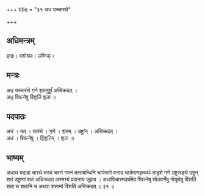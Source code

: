 +++
title = "३१ अध यच्चारथे"

+++
## अधिमन्त्रम्
इन्द्रः। वशोश्व्यः। उष्णिक्।

## मन्त्रः
अध॒ यच्चार॑थे ग॒णे श॒तमुष्ट्राँ॒ अचि॑क्रदत् ।  
अध॒ श्वित्ने॑षु विंश॒तिं श॒ता ॥

## पदपाठः
अध॑ । यत् । चार॑थे । ग॒णे । श॒तम् । उष्ट्रा॑न् । अचि॑क्रदत् ।  
अध॑ । श्वित्ने॑षु । विं॒श॒तिम् । श॒ता ॥

## भाष्यम्
अधाथ यद्यदा चारथे चरथं चरणं गमनं तत्संबन्धिनि चार्यमाणे वनाय चार्यमाणइत्यर्थः तादृशे गणे उष्ट्रसङ्घे उष्ट्रन् शतं उष्ट्राणां शतं अचिक्रदत् अस्मभ्यं प्रदानाय जुहाव । अधापिचास्मदर्थमेव श्वित्नेषु श्वेतवर्णेषु गोयूथेषु विंशतिं शता च शतानि च अथवा शतानां विंशतिं अचिक्रदत् ॥ ३१ ॥